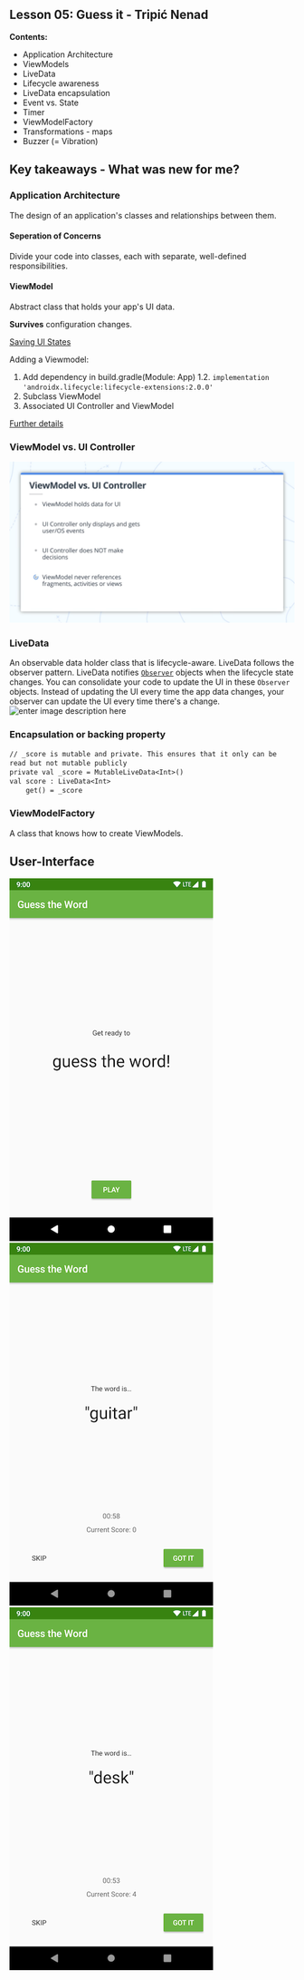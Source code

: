 ﻿##	﻿Lesson 05: Guess it - Tripi&#x0107; Nenad

**Contents:**

 - Application Architecture
 - ViewModels
 - LiveData
 - Lifecycle awareness
 - LiveData encapsulation
 - Event vs. State
 - Timer
 - ViewModelFactory
 - Transformations - maps
 - Buzzer (= Vibration)


## Key takeaways - What was new for me?


### Application Architecture
The design of an application's classes and relationships between them.

#### Seperation of Concerns
Divide your code into classes, each with separate, well-defined responsibilities.

#### ViewModel
Abstract class that holds your app's UI data.


**Survives** configuration changes. 


[Saving UI States](https://developer.android.com/topic/libraries/architecture/saving-states)

Adding a Viewmodel:
 1. Add dependency in build.gradle(Module: App)
	 1.2.  `implementation 'androidx.lifecycle:lifecycle-extensions:2.0.0'`
 2. Subclass ViewModel
 3. Associated UI Controller and ViewModel

[Further details](https://developer.android.com/topic/libraries/architecture/viewmodel)

### ViewModel vs. UI Controller
![ViewModel vs UI Controller explanation](screenshots/vm_vs_uic.png)

### LiveData
An observable data holder class that is lifecycle-aware. LiveData follows the observer pattern. LiveData notifies [`Observer`](https://developer.android.com/reference/androidx/lifecycle/Observer.html) objects when the lifecycle state changes. You can consolidate your code to update the UI in these `Observer` objects. Instead of updating the UI every time the app data changes, your observer can update the UI every time there's a change.
![enter image description here](https://miro.medium.com/max/272/1*C-f2QtBVExDrkyPLNSa7xQ.png)

### Encapsulation or backing property

    // _score is mutable and private. This ensures that it only can be read but not mutable publicly  
    private val _score = MutableLiveData<Int>()  
    val score : LiveData<Int>  
        get() = _score

### ViewModelFactory
A class that knows how to create ViewModels.

## User-Interface
![alt text](screenshots/screen0.png)
![alt text](screenshots/screen1.png)
![alt text](screenshots/screen2.png)








